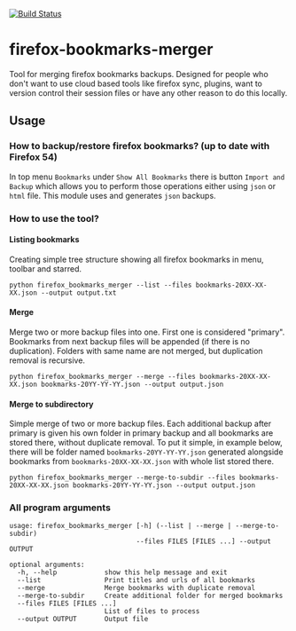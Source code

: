 [![Build Status](https://travis-ci.org/james-cube/firefox-bookmarks-merger.svg?branch=master)](https://travis-ci.org/james-cube/firefox-bookmarks-merger)

# firefox-bookmarks-merger

Tool for merging firefox bookmarks backups. Designed for people who don't want to use cloud based tools like firefox sync, plugins, want to version control their session files or have any other reason to do this locally.

## Usage

### How to backup/restore firefox bookmarks? (up to date with Firefox 54)

In top menu `Bookmarks` under `Show All Bookmarks` there is button `Import and Backup` which allows you to perform those operations either using `json` or `html` file. This module uses and generates `json` backups. 

### How to use the tool?

#### Listing bookmarks

Creating simple tree structure showing all firefox bookmarks in menu, toolbar and starred.

`python firefox_bookmarks_merger --list --files bookmarks-20XX-XX-XX.json --output output.txt`

#### Merge

Merge two or more backup files into one. First one is considered "primary". Bookmarks from next backup files will be appended (if there is no duplication). Folders with same name are not merged, but duplication removal is recursive.

`python firefox_bookmarks_merger --merge --files bookmarks-20XX-XX-XX.json bookmarks-20YY-YY-YY.json --output output.json`

#### Merge to subdirectory

Simple merge of two or more backup files. Each additional backup after primary is given his own folder in primary backup and all bookmarks are stored there, without duplicate removal. To put it simple, in example below, there will be folder named `bookmarks-20YY-YY-YY.json` generated alongside bookmarks from `bookmarks-20XX-XX-XX.json` with whole list stored there. 

`python firefox_bookmarks_merger --merge-to-subdir --files bookmarks-20XX-XX-XX.json bookmarks-20YY-YY-YY.json --output output.json`

### All program arguments

```
usage: firefox_bookmarks_merger [-h] (--list | --merge | --merge-to-subdir)
                                --files FILES [FILES ...] --output OUTPUT

optional arguments:
  -h, --help            show this help message and exit
  --list                Print titles and urls of all bookmarks
  --merge               Merge bookmarks with duplicate removal
  --merge-to-subdir     Create additional folder for merged bookmarks
  --files FILES [FILES ...]
                        List of files to process
  --output OUTPUT       Output file
```
